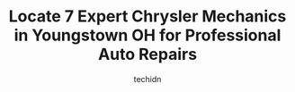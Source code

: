 ---
layout: ampstory
image: https://images.unsplash.com/photo-1639928845095-b2c86c3cde80?ixlib=rb-4.0.3&ixid=MnwxMjA3fDB8MHxwaG90by1wYWdlfHx8fGVufDB8fHx8&auto=format&fit=crop&w=640&h=853&q=80
author: techidn
featured: false
description: Trust your vehicles maintenance and repairs to the 7 best Chrysler Mechanic in Youngstown OH, USA. With their extensive experience, cutting-edge technology, and commitment to customer satis
title: Locate 7 Expert Chrysler Mechanics in Youngstown OH for Professional Auto Repairs
cover:
   title: Locate 7 Expert Chrysler Mechanics in Youngstown OH for Professional Auto Repairs
   subtitle: Rickpate
   background: https://images.unsplash.com/photo-1639928845095-b2c86c3cde80?ixlib=rb-4.0.3&ixid=MnwxMjA3fDB8MHxwaG90by1wYWdlfHx8fGVufDB8fHx8&auto=format&fit=crop&w=640&h=853&q=80

pages: 
 - layout: thirds
   top: <h1>#1 Cuttys Auto</h1>
   bottom: "<p>John owns a beautiful black suburban & so do I & I wanted to find a mechanic that would make sure my truck stays in good running order. I had an oil leak & went to 3 diff</p>"
   background: https://www.knot35.com/toplist/wp-content/uploads/2023/06/best-chrysler-mechanic-1-in-youngstown-oh-1685837686.jpeg
   backgroundblur: true
 - layout: thirds
   top: <h1>#2 Mikes Complete Car Shop</h1>
   bottom: "<p>3023 Market St, Youngstown, OH 44507, United States</p>"
   background: https://www.knot35.com/toplist/wp-content/uploads/2023/06/best-chrysler-mechanic-2-in-youngstown-oh-1685837686.png
   cta:
      link: https://www.knot35.com/toplist/locate-7-expert-chrysler-mechanics-in-youngstown-oh-for-professional-auto-repairs/
      text: Locate 7 Expert Chrysler Mechanics in Youngstown OH for Professional Auto Repairs
 - layout: thirds
   top: <h1>#3 Partners Auto Repair Shop</h1>
   bottom: "<p>37 Steel St, Youngstown, OH 44509, United States</p>"
   background: https://www.knot35.com/toplist/wp-content/uploads/2023/06/best-chrysler-mechanic-3-in-youngstown-oh-1685837687.jpeg
   cta:
      link: https://www.knot35.com/toplist/locate-7-expert-chrysler-mechanics-in-youngstown-oh-for-professional-auto-repairs/
      text: Locate 7 Expert Chrysler Mechanics in Youngstown OH for Professional Auto Repairs
 - layout: thirds
   top: <h1>#4 Automotive Repair & Diagnostics</h1>
   bottom: "<p>37 N Meridian Rd, Youngstown, OH 44509, United States</p>"
   background: https://images.unsplash.com/photo-1484589065579-248aad0d8b13?ixlib=rb-4.0.3&ixid=MnwxMjA3fDB8MHxwaG90by1wYWdlfHx8fGVufDB8fHx8&auto=format&fit=crop&w=640&h=853&q=80
   cta:
      link: https://www.knot35.com/toplist/locate-7-expert-chrysler-mechanics-in-youngstown-oh-for-professional-auto-repairs/
      text: Locate 7 Expert Chrysler Mechanics in Youngstown OH for Professional Auto Repairs
 - layout: thirds
   top: <h1>#5 3 Brothers Automotive Repairs</h1>
   bottom: "<p>655 Mahoning Ave, Youngstown, OH 44502, United States</p>"
   background: https://images.unsplash.com/photo-1549241520-425e3dfc01cb?ixlib=rb-4.0.3&ixid=MnwxMjA3fDB8MHxwaG90by1wYWdlfHx8fGVufDB8fHx8&auto=format&fit=crop&w=640&h=853&q=80
   cta:
      link: https://www.knot35.com/toplist/locate-7-expert-chrysler-mechanics-in-youngstown-oh-for-professional-auto-repairs/
      text: Locate 7 Expert Chrysler Mechanics in Youngstown OH for Professional Auto Repairs
 - layout: thirds
   top: <h1>#6 South Side Automotive Services</h1>
   bottom: "<p>3009 Glenwood Ave, Youngstown, OH 44511, United States</p>"
   background: https://images.unsplash.com/photo-1522441815192-d9f04eb0615c?ixlib=rb-4.0.3&ixid=MnwxMjA3fDB8MHxwaG90by1wYWdlfHx8fGVufDB8fHx8&auto=format&fit=crop&w=640&h=853&q=80
   cta:
      link: https://www.knot35.com/toplist/locate-7-expert-chrysler-mechanics-in-youngstown-oh-for-professional-auto-repairs/
      text: Locate 7 Expert Chrysler Mechanics in Youngstown OH for Professional Auto Repairs
 - layout: thirds
   top: <h1>#7 International automotive</h1>
   bottom: "<p>64 S Meridian Rd, Youngstown, OH 44509, United States</p>"
   background: https://images.unsplash.com/photo-1531169509526-f8f1fdaa4a67?ixlib=rb-4.0.3&ixid=MnwxMjA3fDB8MHxwaG90by1wYWdlfHx8fGVufDB8fHx8&auto=format&fit=crop&w=640&h=853&q=80
   cta:
      link: https://www.knot35.com/toplist/locate-7-expert-chrysler-mechanics-in-youngstown-oh-for-professional-auto-repairs/
      text: Locate 7 Expert Chrysler Mechanics in Youngstown OH for Professional Auto Repairs
 - layout: thirds
   middle: Continue reading...
   background: https://images.unsplash.com/photo-1574169208507-84376144848b?ixlib=rb-4.0.3&ixid=MnwxMjA3fDB8MHxwaG90by1wYWdlfHx8fGVufDB8fHx8&auto=format&fit=crop&w=640&h=853&q=80
   cta:
      link: https://www.knot35.com/toplist/locate-7-expert-chrysler-mechanics-in-youngstown-oh-for-professional-auto-repairs/
      text: Locate 7 Expert Chrysler Mechanics in Youngstown OH for Professional Auto Repairs
      
---